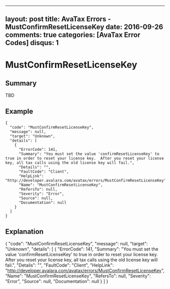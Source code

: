 
---
layout: post
title: AvaTax Errors - MustConfirmResetLicenseKey
date: 2016-09-26
comments: true
categories: [AvaTax Error Codes]
disqus: 1
---

# MustConfirmResetLicenseKey

## Summary

TBD

## Example

    {
      "code": "MustConfirmResetLicenseKey",
      "message": null,
      "target": "Unknown",
      "details": [
        {
          "ErrorCode": 141,
          "Summary": "You must set the value 'confirmResetLicenseKey' to true in order to reset your license key.  After you reset your license key, all tax calls using the old license key will fail.",
          "Details": "",
          "FaultCode": "Client",
          "HelpLink": "http://developer.avalara.com/avatax/errors/MustConfirmResetLicenseKey",
          "Name": "MustConfirmResetLicenseKey",
          "RefersTo": null,
          "Severity": "Error",
          "Source": null,
          "Documentation": null
        }
      ]
    }

## Explanation

{
      "code": "MustConfirmResetLicenseKey",
      "message": null,
      "target": "Unknown",
      "details": [
        {
          "ErrorCode": 141,
          "Summary": "You must set the value 'confirmResetLicenseKey' to true in order to reset your license key.  After you reset your license key, all tax calls using the old license key will fail.",
          "Details": "",
          "FaultCode": "Client",
          "HelpLink": "http://developer.avalara.com/avatax/errors/MustConfirmResetLicenseKey",
          "Name": "MustConfirmResetLicenseKey",
          "RefersTo": null,
          "Severity": "Error",
          "Source": null,
          "Documentation": null
        }
      ]
    }
